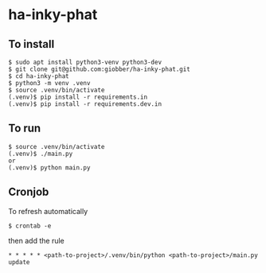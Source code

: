 # ha-inky-phat

## To install
```shell
$ sudo apt install python3-venv python3-dev
$ git clone git@github.com:giobber/ha-inky-phat.git
$ cd ha-inky-phat
$ python3 -m venv .venv
$ source .venv/bin/activate
(.venv)$ pip install -r requirements.in
(.venv)$ pip install -r requirements.dev.in 
```

## To run
```shell
$ source .venv/bin/activate
(.venv)$ ./main.py
or
(.venv)$ python main.py
```

## Cronjob
To refresh automatically
```shell
$ crontab -e
```
then add the rule
```cron
* * * * * <path-to-project>/.venv/bin/python <path-to-project>/main.py update
```
